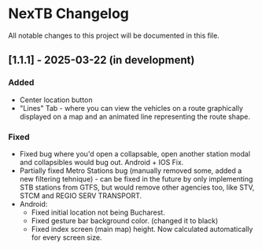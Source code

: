 # NexTB Changelog

All notable changes to this project will be documented in this file.

## [1.1.1] - 2025-03-22 (in development)

### Added
- Center location button
- "Lines" Tab - where you can view the vehicles on a route graphically displayed on a map and an animated line representing the route shape.

### Fixed
- Fixed bug where you'd open a collapsable, open another station modal and collapsibles would bug out. Android + IOS Fix.
- Partially fixed Metro Stations bug (manually removed some, added a new filtering tehnique) - can be fixed in the future by only implementing STB stations from GTFS, but would remove other agencies too, like STV, STCM and REGIO SERV TRANSPORT.
- Android: 
    - Fixed initial location not being Bucharest.
    - Fixed gesture bar background color. (changed it to black)
    - Fixed index screen (main map) height. Now calculated automatically for every screen size.
